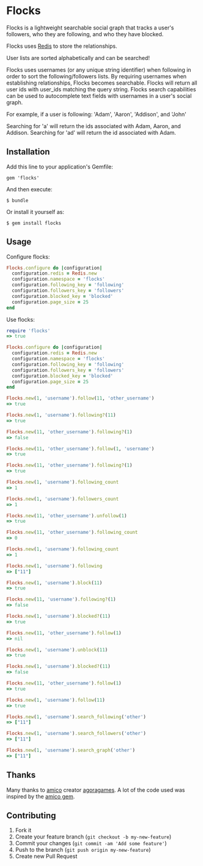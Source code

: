 # Flocks

Flocks is a lightweight searchable social graph that tracks a user's followers, who they are following, and who they have blocked.

Flocks uses [Redis](http://redis.io/documentation) to store the relationships.

User lists are sorted alphabetically and can be searched!

Flocks uses usernames (or any unique string identifier) when following in order to sort the following/followers lists.
By requiring usernames when establishing relationships, Flocks becomes searchable.
Flocks will return all user ids with user_ids matching the query string.
Flocks search capabilities can be used to autocomplete text fields with usernames in a user's social graph.

For example, if a user is following: 'Adam', 'Aaron', 'Addison', and 'John'

Searching for 'a' will return the ids associated with Adam, Aaron, and Addison.
Searching for 'ad' will return the id associated with Adam.


## Installation

Add this line to your application's Gemfile:

    gem 'flocks'

And then execute:

    $ bundle

Or install it yourself as:

    $ gem install flocks

## Usage

Configure flocks:

```ruby
Flocks.configure do |configuration|
  configuration.redis = Redis.new
  configuration.namespace = 'flocks'
  configuration.following_key = 'following'
  configuration.followers_key = 'followers'
  configuration.blocked_key = 'blocked'
  configuration.page_size = 25
end
```

Use flocks:

```ruby
require 'flocks'
=> true

Flocks.configure do |configuration|
  configuration.redis = Redis.new
  configuration.namespace = 'flocks'
  configuration.following_key = 'following'
  configuration.followers_key = 'followers'
  configuration.blocked_key = 'blocked'
  configuration.page_size = 25
end

Flocks.new(1, 'username').follow(11, 'other_username')
=> true

Flocks.new(1, 'username').following?(11)
=> true

Flocks.new(11, 'other_username').following?(1)
=> false

Flocks.new(11, 'other_username').follow(1, 'username')
=> true

Flocks.new(11, 'other_username').following?(1)
=> true

Flocks.new(1, 'username').following_count
=> 1

Flocks.new(1, 'username').followers_count
=> 1

Flocks.new(11, 'other_username').unfollow(1)
=> true

Flocks.new(11, 'other_username').following_count
=> 0

Flocks.new(1, 'username').following_count
=> 1

Flocks.new(1, 'username').following
=> ["11"]

Flocks.new(1, 'username').block(11)
=> true

Flocks.new(11, 'username').following?(1)
=> false

Flocks.new(1, 'username').blocked?(11)
=> true

Flocks.new(11, 'other_username').follow(1)
=> nil

Flocks.new(1, 'username').unblock(11)
=> true

Flocks.new(1, 'username').blocked?(11)
=> false

Flocks.new(11, 'other_username').follow(1)
=> true

Flocks.new(1, 'username').follow(11)
=> true

Flocks.new(1, 'username').search_following('other')
=> ["11"]

Flocks.new(1, 'username').search_followers('other')
=> ["11"]

Flocks.new(1, 'username').search_graph('other')
=> ["11"]

```

## Thanks

Many thanks to [amico](https://github.com/agoragames/amico) creator [agoragames](https://github.com/agoragames).  A lot of the code used was inspired by the [amico gem](https://github.com/agoragames/amico).

## Contributing

1. Fork it
2. Create your feature branch (`git checkout -b my-new-feature`)
3. Commit your changes (`git commit -am 'Add some feature'`)
4. Push to the branch (`git push origin my-new-feature`)
5. Create new Pull Request
